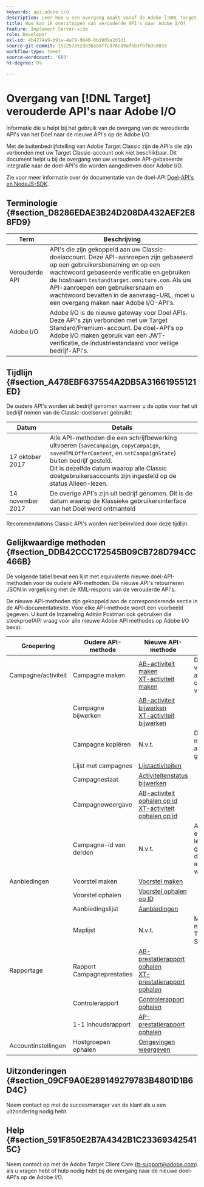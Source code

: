 ```yaml
---
keywords: api;adobe i/o
description: Leer hoe u een overgang maakt vanaf de Adobe [!DNL Target] Klassieke oudere API's naar de nieuwe API's op Adobe I/O.
title: Hoe kan ik overstappen van verouderde API's naar Adobe I/O?
feature: Implement Server-side
role: Developer
exl-id: 4b4274a9-b91a-4a79-9b40-8b1909a2d1d1
source-git-commit: 152257a52d836a88ffcd76cd9af5b3fbfbdc0839
workflow-type: tm+mt
source-wordcount: '603'
ht-degree: 0%

---
```


# Overgang van [!DNL Target] verouderde API&#39;s naar Adobe I/O

Informatie die u helpt bij het gebruik van de overgang van de verouderde API&#39;s van het Doel naar de nieuwe API&#39;s op de Adobe I/O.

Met de buitenbedrijfstelling van Adobe Target Classic zijn de API&#39;s die zijn verbonden met uw Target Classic-account ook niet beschikbaar. Dit document helpt u bij de overgang van uw verouderde API-gebaseerde integratie naar de doel-API&#39;s die worden aangedreven door Adobe I/O.

Zie voor meer informatie over de documentatie van de doel-API [Doel-API&#39;s en NodeJS-SDK](/help/main/c-implementing-target/c-api-and-sdk-overview/api-and-sdk-overview.md#concept_5718EC1FF2ED4436935D0BCCD7AA29A6).

## Terminologie {#section_D8286EDAE3B24D208DA432AEF2E88FD9}

| Term | Beschrijving |
|--- |--- |
| Verouderde API | API&#39;s die zijn gekoppeld aan uw Classic-doelaccount. Deze API-aanroepen zijn gebaseerd op een gebruikersbenaming en op een wachtwoord gebaseerde verificatie en gebruiken de hostnaam `testandtarget.omniture.com`. Als uw API-aanroepen een gebruikersnaam en wachtwoord bevatten in de aanvraag-URL, moet u een overgang maken naar Adobe I/O-API&#39;s. |
| Adobe I/O | Adobe I/O is de nieuwe gateway voor Doel APIs. Deze API&#39;s zijn verbonden met uw Target Standard/Premium-account. De doel-API&#39;s op Adobe I/O maken gebruik van een JWT-verificatie, de industriestandaard voor veilige bedrijf-API&#39;s. |

## Tijdlijn {#section_A478EBF637554A2DB5A31661955121ED}

De oudere API&#39;s worden uit bedrijf genomen wanneer u de optie voor het uit bedrijf nemen van de Classic-doelserver gebruikt:

| Datum | Details |
|--- |--- |
| 17 oktober 2017 | Alle API-methoden die een schrijfbewerking uitvoeren (`saveCampaign`, `copyCampaign`, `saveHTMLOfferContent`, en `setCampaignState`) buiten bedrijf gesteld.<br>Dit is dezelfde datum waarop alle Classic doelgebruikersaccounts zijn ingesteld op de status Alleen-lezen. |
| 14 november 2017 | De overige API&#39;s zijn uit bedrijf genomen. Dit is de datum waarop de Klassieke gebruikersinterface van het Doel werd ontmanteld |

Recommendations Classic API&#39;s worden niet beïnvloed door deze tijdlijn.

## Gelijkwaardige methoden {#section_DDB42CCC172545B09CB728D794CC466B}

De volgende tabel bevat een lijst met equivalente nieuwe doel-API-methoden voor de oudere API-methoden. De nieuwe API&#39;s retourneren JSON in vergelijking met de XML-respons van de verouderde API&#39;s.

De nieuwe API-methoden zijn gekoppeld aan de corresponderende sectie in de API-documentatiesite. Voor elke API-methode wordt een voorbeeld gegeven. U kunt de Inzameling Admin Postman ook gebruiken die steekproefAPI vraag voor alle nieuwe Adobe API methodes op Adobe I/O bevat.

| Groepering | Oudere API-methode | Nieuwe API-methode | Notities |
|--- |--- |--- |--- |
| Campagne/activiteit | Campagne maken | [AB-activiteit maken](https://developers.adobetarget.com/api/#create-ab-activity)<br>[XT-activiteit maken](https://developers.adobetarget.com/api/#create-xt-activity) | De nieuwe APIs verstrekt afzonderlijke creeert methodes voor AB en XT |
|  | Campagne bijwerken | [AB-activiteit bijwerken](https://developers.adobetarget.com/api/#update-ab-activity)<br>[XT-activiteit bijwerken](https://developers.adobetarget.com/api/#update-xt-activity) |  |
|  | Campagne kopiëren | N.v.t. | De API&#39;s voor het maken van activiteiten gebruiken |
|  | Lijst met campagnes | [Lijstactiviteiten](https://developers.adobetarget.com/api/#list-activities) |  |
|  | Campagnestaat | [Activiteitenstatus bijwerken](https://developers.adobetarget.com/api/#update-activity-state) |  |
|  | Campagneweergave | [AB-activiteit ophalen op id](https://developers.adobetarget.com/api/#get-ab-activity-by-id)<br>[XT-activiteit ophalen op id](https://developers.adobetarget.com/api/#get-xt-activity-by-id) |  |
|  | Campagne-id van derden | N.v.t. | Als u een id van een andere leverancier gebruikt, kunnen de relevante activiteitsmethoden worden gebruikt |
| Aanbiedingen | Voorstel maken | [Voorstel maken](https://developers.adobetarget.com/api/#create-offer) |  |
|  | Voorstel ophalen | [Voorstel ophalen op ID](https://developers.adobetarget.com/api/#get-offer-by-id) |  |
|  | Aanbiedingslijst | [Aanbiedingen](https://developers.adobetarget.com/api/#list-offers) |  |
|  | Maplijst | N.v.t. | Mappen worden niet ondersteund in Target Standard/Premium |
| Rapportage | Rapport Campagneprestaties | [AB-prestatierapport ophalen](https://developers.adobetarget.com/api/#get-ab-performance-report)<br>[XT-prestatierapport ophalen](https://developers.adobetarget.com/api/#get-xt-performance-report) |  |
|  | Controlerapport | [Controlerapport ophalen](https://developers.adobetarget.com/api/#get-audit-report) |  |
|  | 1-1 Inhoudsrapport | [AP-prestatierapport ophalen](https://developers.adobetarget.com/api/#get-ap-activity-performance-report) |  |
| Accountinstellingen | Hostgroepen ophalen | [Omgevingen weergeven](https://developers.adobetarget.com/api/#list-environments) |  |

## Uitzonderingen {#section_09CF9A0E289149279783B4801D1B6D4C}

Neem contact op met de succesmanager van de klant als u een uitzondering nodig hebt.

## Help {#section_591F850E2B7A4342B1C233693425415C}

Neem contact op met de Adobe Target Client Care (tt-support@adobe.com) als u vragen hebt of hulp nodig hebt bij de overgang naar de nieuwe doel-API&#39;s op de Adobe I/O.
